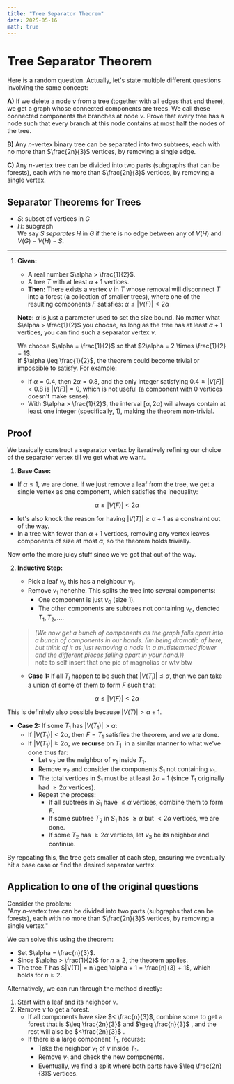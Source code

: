 ```yaml
---
title: "Tree Separator Theorem"
date: 2025-05-16
math: true  
---
```


# Tree Separator Theorem

Here is a random question. Actually, let's state multiple different questions involving the same concept:

**A)** If we delete a node $v$ from a tree (together with all edges that end there), we get a graph whose connected components are trees. We call these connected components the branches at node $v$. Prove that every tree has a node such that every branch at this node contains at most half the nodes of the tree.

**B)** Any $n$-vertex binary tree can be separated into two subtrees, each with no more than $\frac{2n}{3}$ vertices, by removing a single edge.

**C)** Any $n$-vertex tree can be divided into two parts (subgraphs that can be forests), each with no more than $\frac{2n}{3}$ vertices, by removing a single vertex.

## Separator Theorems for Trees

- $S$: subset of vertices in $G$
- $H$: subgraph  
We say $S$ *separates* $H$ in $G$ if there is no edge between any of $V(H)$ and $V(G) - V(H) - S$.

---

1. **Given:**
   - A real number $\alpha > \frac{1}{2}$.
   - A tree $T$ with at least $\alpha + 1$ vertices.  
   - **Then:**
     There exists a vertex $v$ in $T$ whose removal will disconnect $T$ into a forest (a collection of smaller trees), where one of the resulting components $F$ satisfies: $\alpha \leq |V(F)| < 2\alpha$

   **Note:** $\alpha$ is just a parameter used to set the size bound. No matter what $\alpha > \frac{1}{2}$ you choose, as long as the tree has at least $\alpha + 1$ vertices, you can find such a separator vertex $v$.

   We choose $\alpha = \frac{1}{2}$ so that $2\alpha = 2 \times \frac{1}{2} = 1$.  
   If $\alpha \leq \frac{1}{2}$, the theorem could become trivial or impossible to satisfy. For example:  
    - If $\alpha = 0.4$, then $2\alpha = 0.8$, and the only integer satisfying $0.4 \leq |V(F)| < 0.8$ is $|V(F)| = 0$, which is not useful (a component with $0$ vertices doesn't make sense).  
    - With $\alpha > \frac{1}{2}$, the interval $[\alpha, 2\alpha)$ will always contain at least one integer (specifically, $1$), making the theorem non-trivial.

## Proof

We basically construct a separator vertex by iteratively refining our choice of the separator vertex till we get what we want. 

1. **Base Case:**  
  - If $\alpha \leq 1$, we are done. If we just remove a leaf from the tree, we get a single vertex as one component, which satisfies the inequality:

$$
\alpha \leq |V(F)| < 2\alpha
$$
   
   - let's also knock the reason for having $|V(T)| \geq \alpha + 1$ as a constraint out of the way. 
   - In a tree with fewer than $\alpha + 1$ vertices, removing any vertex leaves components of size at most $\alpha$, so the theorem holds trivially.

Now onto the more juicy stuff since we've got that out of the way. 

2. **Inductive Step:**  
   - Pick a leaf $v_0$  this has a neighbour $v_1$. 
   - Remove $v_1$ hehehhe. This splits the tree into several components:
     - One component is just $v_0$ (size $1$).  
     - The other components are subtrees not containing $v_0$, denoted $T_1, T_2, \dots$.  

   > *(We now get a bunch of components as the graph falls apart into a bunch of components in our hands. (im being dramatic af here, but think of it as just removing a node in a mutistemmed flower and the different pieces falling apart in your hand.))*  
   > note to self insert that one pic of magnolias or wtv btw 

   - **Case 1:** If all $T_i$ happen to be such that $|V(T_i)| \leq \alpha$, then we can take a union of some of them to form $F$ such that:
     
$$
\alpha \leq |V(F)| < 2\alpha
$$
 
   This is definitely also possible because $|V(T)| > \alpha + 1$.  

   - **Case 2:** If some $T_1$ has $|V(T_1)| > \alpha$:  
     - If $|V(T_1)| < 2\alpha$, then $F = T_1$ satisfies the theorem, and we are done.  
     - If $|V(T_1)| \geq 2\alpha$, we **recurse** on $T_1$ ​ in a similar manner to what we've done thus far:  
       - Let $v_2$ be the neighbor of $v_1$ inside $T_1$.  
       - Remove $v_2$ and consider the components $S_1$ not containing $v_1$.  
       - The total vertices in $S_1$ must be at least $2\alpha - 1$ (since $T_1$ originally had $\geq 2\alpha$ vertices).  
       - Repeat the process:  
         - If all subtrees in $S_1$ have $\leq \alpha$ vertices, combine them to form $F$.  
         - If some subtree $T_2$ in $S_1$ has $\geq \alpha$ but $< 2\alpha$ vertices, we are done.  
         - If some $T_2$ has $\geq 2\alpha$ vertices, let $v_3$ be its neighbor and continue.  

   By repeating this, the tree gets smaller at each step, ensuring we eventually hit a base case or find the desired separator vertex.  

## Application to one of the original questions

Consider the problem:  
"Any $n$-vertex tree can be divided into two parts (subgraphs that can be forests), each with no more than $\frac{2n}{3}$ vertices, by removing a single vertex."

We can solve this using the theorem:  
- Set $\alpha = \frac{n}{3}$.  
- Since $\alpha > \frac{1}{2}$ for $n \geq 2$, the theorem applies.  
- The tree $T$ has $|V(T)| = n \geq \alpha + 1 = \frac{n}{3} + 1$, which holds for $n \geq 2$.  

Alternatively, we can run through the method directly:  
1. Start with a leaf and its neighbor $v$.  
2. Remove $v$ to get a forest.  
   - If all components have size $< \frac{n}{3}$, combine some to get a forest that is $\leq \frac{2n}{3}$ and $\geq \frac{n}{3}$  , and the rest will also be $<\frac{2n}{3}$  .  
   - If there is a large component $T_1$, recurse:  
     - Take the neighbor $v_1$ of $v$ inside $T_1$.  
     - Remove $v_1$ and check the new components.  
     - Eventually, we find a split where both parts have $\leq \frac{2n}{3}$ vertices.  
